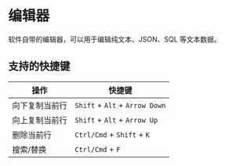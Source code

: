 # 编辑器

软件自带的编辑器，可以用于编辑纯文本、JSON、SQL 等文本数据。

## 支持的快捷键

|  操作   | 快捷键  |
|  ----  | ----  |
| 向下复制当前行 | `Shift` + `Alt` + `Arrow Down` |
| 向上复制当前行 | `Shift` + `Alt` + `Arrow Up` |
| 删除当前行 | `Ctrl/Cmd` + `Shift` + `K` |
| 搜索/替换 | `Ctrl/Cmd` + `F` |
